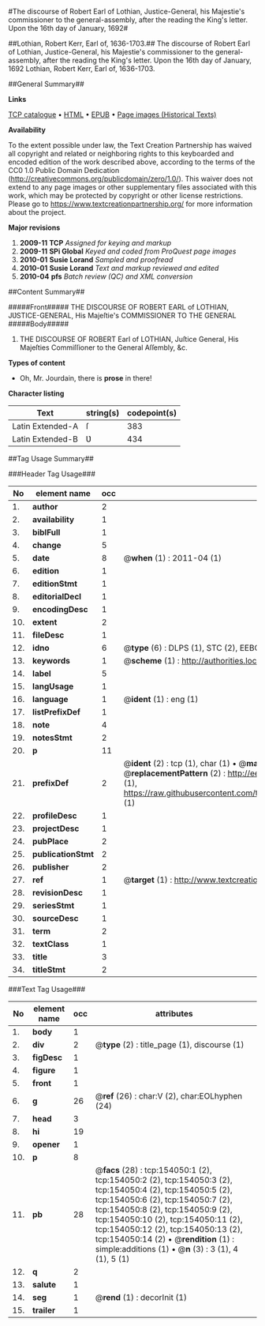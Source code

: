 #The discourse of Robert Earl of Lothian, Justice-General, his Majestie's commissioner to the general-assembly, after the reading the King's letter. Upon the 16th day of January, 1692#

##Lothian, Robert Kerr, Earl of, 1636-1703.##
The discourse of Robert Earl of Lothian, Justice-General, his Majestie's commissioner to the general-assembly, after the reading the King's letter. Upon the 16th day of January, 1692
Lothian, Robert Kerr, Earl of, 1636-1703.

##General Summary##

**Links**

[TCP catalogue](http://www.ota.ox.ac.uk/tcp/)  • 
[HTML](http://tei.it.ox.ac.uk/tcp/Texts-HTML/free/A88/A88558.html)  • 
[EPUB](http://tei.it.ox.ac.uk/tcp/Texts-EPUB/free/A88/A88558.epub) • 
[Page images (Historical Texts)](https://historicaltexts.jisc.ac.uk/eebo-99899584e)

**Availability**

To the extent possible under law, the Text Creation Partnership has waived all copyright and related or neighboring rights to this keyboarded and encoded edition of the work described above, according to the terms of the CC0 1.0 Public Domain Dedication (http://creativecommons.org/publicdomain/zero/1.0/). This waiver does not extend to any page images or other supplementary files associated with this work, which may be protected by copyright or other license restrictions. Please go to https://www.textcreationpartnership.org/ for more information about the project.

**Major revisions**

1. __2009-11__ __TCP__ *Assigned for keying and markup*
1. __2009-11__ __SPi Global__ *Keyed and coded from ProQuest page images*
1. __2010-01__ __Susie Lorand__ *Sampled and proofread*
1. __2010-01__ __Susie Lorand__ *Text and markup reviewed and edited*
1. __2010-04__ __pfs__ *Batch review (QC) and XML conversion*

##Content Summary##

#####Front#####
THE DISCOURSE OF ROBERT EARL of LOTHIAN, JƲSTICE-GENERAL, His Majeſtie's COMMISSIONER TO THE GENERAL
#####Body#####

1. THE DISCOURSE OF ROBERT Earl of LOTHIAN, Juſtice General, His Majeſties Commiſſioner to the General Aſſembly, &c.

**Types of content**

  * Oh, Mr. Jourdain, there is **prose** in there!

**Character listing**


|Text|string(s)|codepoint(s)|
|---|---|---|
|Latin Extended-A|ſ|383|
|Latin Extended-B|Ʋ|434|

##Tag Usage Summary##

###Header Tag Usage###

|No|element name|occ|attributes|
|---|---|---|---|
|1.|__author__|2||
|2.|__availability__|1||
|3.|__biblFull__|1||
|4.|__change__|5||
|5.|__date__|8| @__when__ (1) : 2011-04 (1)|
|6.|__edition__|1||
|7.|__editionStmt__|1||
|8.|__editorialDecl__|1||
|9.|__encodingDesc__|1||
|10.|__extent__|2||
|11.|__fileDesc__|1||
|12.|__idno__|6| @__type__ (6) : DLPS (1), STC (2), EEBO-CITATION (1), PROQUEST (1), VID (1)|
|13.|__keywords__|1| @__scheme__ (1) : http://authorities.loc.gov/ (1)|
|14.|__label__|5||
|15.|__langUsage__|1||
|16.|__language__|1| @__ident__ (1) : eng (1)|
|17.|__listPrefixDef__|1||
|18.|__note__|4||
|19.|__notesStmt__|2||
|20.|__p__|11||
|21.|__prefixDef__|2| @__ident__ (2) : tcp (1), char (1)  •  @__matchPattern__ (2) : ([0-9\-]+):([0-9IVX]+) (1), (.+) (1)  •  @__replacementPattern__ (2) : http://eebo.chadwyck.com/downloadtiff?vid=$1&page=$2 (1), https://raw.githubusercontent.com/textcreationpartnership/Texts/master/tcpchars.xml#$1 (1)|
|22.|__profileDesc__|1||
|23.|__projectDesc__|1||
|24.|__pubPlace__|2||
|25.|__publicationStmt__|2||
|26.|__publisher__|2||
|27.|__ref__|1| @__target__ (1) : http://www.textcreationpartnership.org/docs/. (1)|
|28.|__revisionDesc__|1||
|29.|__seriesStmt__|1||
|30.|__sourceDesc__|1||
|31.|__term__|2||
|32.|__textClass__|1||
|33.|__title__|3||
|34.|__titleStmt__|2||


###Text Tag Usage###

|No|element name|occ|attributes|
|---|---|---|---|
|1.|__body__|1||
|2.|__div__|2| @__type__ (2) : title_page (1), discourse (1)|
|3.|__figDesc__|1||
|4.|__figure__|1||
|5.|__front__|1||
|6.|__g__|26| @__ref__ (26) : char:V (2), char:EOLhyphen (24)|
|7.|__head__|3||
|8.|__hi__|19||
|9.|__opener__|1||
|10.|__p__|8||
|11.|__pb__|28| @__facs__ (28) : tcp:154050:1 (2), tcp:154050:2 (2), tcp:154050:3 (2), tcp:154050:4 (2), tcp:154050:5 (2), tcp:154050:6 (2), tcp:154050:7 (2), tcp:154050:8 (2), tcp:154050:9 (2), tcp:154050:10 (2), tcp:154050:11 (2), tcp:154050:12 (2), tcp:154050:13 (2), tcp:154050:14 (2)  •  @__rendition__ (1) : simple:additions (1)  •  @__n__ (3) : 3 (1), 4 (1), 5 (1)|
|12.|__q__|2||
|13.|__salute__|1||
|14.|__seg__|1| @__rend__ (1) : decorInit (1)|
|15.|__trailer__|1||
